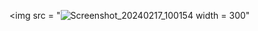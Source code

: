 <img src = "![Screenshot_20240217_100154](https://github.com/4072-jenish/designer_flutter_2/assets/150036720/a7434184-bf0c-4111-a8cd-a0754230bad2)
width = 300"

